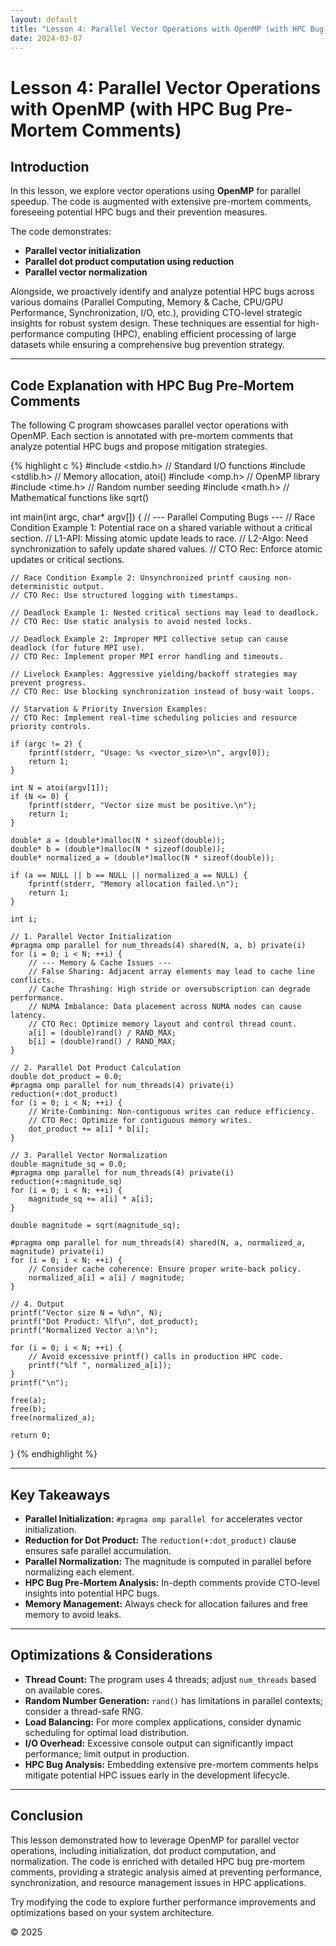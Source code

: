 ```yaml
---
layout: default
title: "Lesson 4: Parallel Vector Operations with OpenMP (with HPC Bug Pre-Mortem Comments)"
date: 2024-03-07
---
```


# Lesson 4: Parallel Vector Operations with OpenMP (with HPC Bug Pre-Mortem Comments)

## Introduction

In this lesson, we explore vector operations using **OpenMP** for parallel speedup. The code is augmented with extensive pre-mortem comments, foreseeing potential HPC bugs and their prevention measures.

The code demonstrates:
- **Parallel vector initialization**
- **Parallel dot product computation using reduction**
- **Parallel vector normalization**

Alongside, we proactively identify and analyze potential HPC bugs across various domains (Parallel Computing, Memory & Cache, CPU/GPU Performance, Synchronization, I/O, etc.), providing CTO-level strategic insights for robust system design. These techniques are essential for high-performance computing (HPC), enabling efficient processing of large datasets while ensuring a comprehensive bug prevention strategy.

---

## Code Explanation with HPC Bug Pre-Mortem Comments

The following C program showcases parallel vector operations with OpenMP. Each section is annotated with pre-mortem comments that analyze potential HPC bugs and propose mitigation strategies.

{% highlight c %}
#include <stdio.h>   // Standard I/O functions
#include <stdlib.h>  // Memory allocation, atoi()
#include <omp.h>     // OpenMP library
#include <time.h>    // Random number seeding
#include <math.h>    // Mathematical functions like sqrt()

int main(int argc, char* argv[]) {
    // --- Parallel Computing Bugs ---
    // Race Condition Example 1: Potential race on a shared variable without a critical section.
    // L1-API: Missing atomic update leads to race.
    // L2-Algo: Need synchronization to safely update shared values.
    // CTO Rec: Enforce atomic updates or critical sections.

    // Race Condition Example 2: Unsynchronized printf causing non-deterministic output.
    // CTO Rec: Use structured logging with timestamps.

    // Deadlock Example 1: Nested critical sections may lead to deadlock.
    // CTO Rec: Use static analysis to avoid nested locks.

    // Deadlock Example 2: Improper MPI collective setup can cause deadlock (for future MPI use).
    // CTO Rec: Implement proper MPI error handling and timeouts.

    // Livelock Examples: Aggressive yielding/backoff strategies may prevent progress.
    // CTO Rec: Use blocking synchronization instead of busy-wait loops.

    // Starvation & Priority Inversion Examples:
    // CTO Rec: Implement real-time scheduling policies and resource priority controls.

    if (argc != 2) {
        fprintf(stderr, "Usage: %s <vector_size>\n", argv[0]);
        return 1;
    }

    int N = atoi(argv[1]);
    if (N <= 0) {
        fprintf(stderr, "Vector size must be positive.\n");
        return 1;
    }

    double* a = (double*)malloc(N * sizeof(double));
    double* b = (double*)malloc(N * sizeof(double));
    double* normalized_a = (double*)malloc(N * sizeof(double));

    if (a == NULL || b == NULL || normalized_a == NULL) {
        fprintf(stderr, "Memory allocation failed.\n");
        return 1;
    }

    int i;

    // 1. Parallel Vector Initialization
    #pragma omp parallel for num_threads(4) shared(N, a, b) private(i)
    for (i = 0; i < N; ++i) {
        // --- Memory & Cache Issues ---
        // False Sharing: Adjacent array elements may lead to cache line conflicts.
        // Cache Thrashing: High stride or oversubscription can degrade performance.
        // NUMA Imbalance: Data placement across NUMA nodes can cause latency.
        // CTO Rec: Optimize memory layout and control thread count.
        a[i] = (double)rand() / RAND_MAX;
        b[i] = (double)rand() / RAND_MAX;
    }

    // 2. Parallel Dot Product Calculation
    double dot_product = 0.0;
    #pragma omp parallel for num_threads(4) private(i) reduction(+:dot_product)
    for (i = 0; i < N; ++i) {
        // Write-Combining: Non-contiguous writes can reduce efficiency.
        // CTO Rec: Optimize for contiguous memory writes.
        dot_product += a[i] * b[i];
    }

    // 3. Parallel Vector Normalization
    double magnitude_sq = 0.0;
    #pragma omp parallel for num_threads(4) private(i) reduction(+:magnitude_sq)
    for (i = 0; i < N; ++i) {
        magnitude_sq += a[i] * a[i];
    }

    double magnitude = sqrt(magnitude_sq);

    #pragma omp parallel for num_threads(4) shared(N, a, normalized_a, magnitude) private(i)
    for (i = 0; i < N; ++i) {
        // Consider cache coherence: Ensure proper write-back policy.
        normalized_a[i] = a[i] / magnitude;
    }

    // 4. Output
    printf("Vector size N = %d\n", N);
    printf("Dot Product: %lf\n", dot_product);
    printf("Normalized Vector a:\n");

    for (i = 0; i < N; ++i) {
        // Avoid excessive printf() calls in production HPC code.
        printf("%lf ", normalized_a[i]);
    }
    printf("\n");

    free(a);
    free(b);
    free(normalized_a);

    return 0;
}
{% endhighlight %}

---

## Key Takeaways

- **Parallel Initialization:** `#pragma omp parallel for` accelerates vector initialization.
- **Reduction for Dot Product:** The `reduction(+:dot_product)` clause ensures safe parallel accumulation.
- **Parallel Normalization:** The magnitude is computed in parallel before normalizing each element.
- **HPC Bug Pre-Mortem Analysis:** In-depth comments provide CTO-level insights into potential HPC bugs.
- **Memory Management:** Always check for allocation failures and free memory to avoid leaks.

---

## Optimizations & Considerations

- **Thread Count:** The program uses 4 threads; adjust `num_threads` based on available cores.
- **Random Number Generation:** `rand()` has limitations in parallel contexts; consider a thread-safe RNG.
- **Load Balancing:** For more complex applications, consider dynamic scheduling for optimal load distribution.
- **I/O Overhead:** Excessive console output can significantly impact performance; limit output in production.
- **HPC Bug Analysis:** Embedding extensive pre-mortem comments helps mitigate potential HPC issues early in the development lifecycle.

---

## Conclusion

This lesson demonstrated how to leverage OpenMP for parallel vector operations, including initialization, dot product computation, and normalization. The code is enriched with detailed HPC bug pre-mortem comments, providing a strategic analysis aimed at preventing performance, synchronization, and resource management issues in HPC applications.

Try modifying the code to explore further performance improvements and optimizations based on your system architecture.

© 2025
